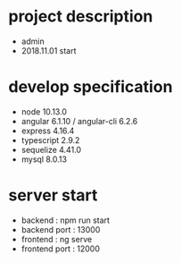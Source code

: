 # project description
+ admin
+ 2018.11.01 start

# develop specification
+ node 10.13.0
+ angular 6.1.10 / angular-cli 6.2.6
+ express 4.16.4
+ typescript 2.9.2
+ sequelize 4.41.0
+ mysql 8.0.13

# server start
+ backend : npm run start 
+ backend port : 13000
+ frontend : ng serve
+ frontend port : 12000